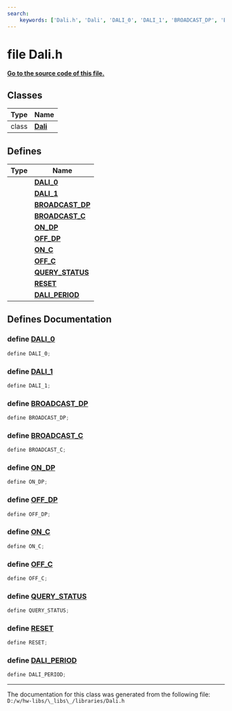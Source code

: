 ```yaml
---
search:
    keywords: ['Dali.h', 'Dali', 'DALI_0', 'DALI_1', 'BROADCAST_DP', 'BROADCAST_C', 'ON_DP', 'OFF_DP', 'ON_C', 'OFF_C', 'QUERY_STATUS', 'RESET', 'DALI_PERIOD']
---
```


# file Dali.h

**[Go to the source code of this file.](_dali_8h_source.md)**
## Classes

|Type|Name|
|-----|-----|
|class|[**Dali**](class_dali.md)|


## Defines

|Type|Name|
|-----|-----|
||[**DALI\_0**](_dali_8h.md#1a2d5ae8e3f8560e130ccfc492c54da6c8)|
||[**DALI\_1**](_dali_8h.md#1a4e897a6ad2fc1b2e6d6a0933bd83a2e0)|
||[**BROADCAST\_DP**](_dali_8h.md#1a815dc8df645423de83c5712ef2e4bed9)|
||[**BROADCAST\_C**](_dali_8h.md#1a829eb89eae5395456674950c6a58307a)|
||[**ON\_DP**](_dali_8h.md#1a9f3c238aa52d6a41ac391dc724bd1c76)|
||[**OFF\_DP**](_dali_8h.md#1a8af0d14f93a10c663f4a0b30308926e7)|
||[**ON\_C**](_dali_8h.md#1a52c746287da52c4e40130ee93c50fabe)|
||[**OFF\_C**](_dali_8h.md#1ac4c678704072755946ee9f43f9aa9eba)|
||[**QUERY\_STATUS**](_dali_8h.md#1ae51ff97a86142eb7893f81943d8054bb)|
||[**RESET**](_dali_8h.md#1ab702106cf3b3e96750b6845ded4e0299)|
||[**DALI\_PERIOD**](_dali_8h.md#1a74d7ce0debd0377bb3e472203d57ba50)|


## Defines Documentation

### define <a id="1a2d5ae8e3f8560e130ccfc492c54da6c8" href="#1a2d5ae8e3f8560e130ccfc492c54da6c8">DALI\_0</a>

```cpp
define DALI_0;
```



### define <a id="1a4e897a6ad2fc1b2e6d6a0933bd83a2e0" href="#1a4e897a6ad2fc1b2e6d6a0933bd83a2e0">DALI\_1</a>

```cpp
define DALI_1;
```



### define <a id="1a815dc8df645423de83c5712ef2e4bed9" href="#1a815dc8df645423de83c5712ef2e4bed9">BROADCAST\_DP</a>

```cpp
define BROADCAST_DP;
```



### define <a id="1a829eb89eae5395456674950c6a58307a" href="#1a829eb89eae5395456674950c6a58307a">BROADCAST\_C</a>

```cpp
define BROADCAST_C;
```



### define <a id="1a9f3c238aa52d6a41ac391dc724bd1c76" href="#1a9f3c238aa52d6a41ac391dc724bd1c76">ON\_DP</a>

```cpp
define ON_DP;
```



### define <a id="1a8af0d14f93a10c663f4a0b30308926e7" href="#1a8af0d14f93a10c663f4a0b30308926e7">OFF\_DP</a>

```cpp
define OFF_DP;
```



### define <a id="1a52c746287da52c4e40130ee93c50fabe" href="#1a52c746287da52c4e40130ee93c50fabe">ON\_C</a>

```cpp
define ON_C;
```



### define <a id="1ac4c678704072755946ee9f43f9aa9eba" href="#1ac4c678704072755946ee9f43f9aa9eba">OFF\_C</a>

```cpp
define OFF_C;
```



### define <a id="1ae51ff97a86142eb7893f81943d8054bb" href="#1ae51ff97a86142eb7893f81943d8054bb">QUERY\_STATUS</a>

```cpp
define QUERY_STATUS;
```



### define <a id="1ab702106cf3b3e96750b6845ded4e0299" href="#1ab702106cf3b3e96750b6845ded4e0299">RESET</a>

```cpp
define RESET;
```



### define <a id="1a74d7ce0debd0377bb3e472203d57ba50" href="#1a74d7ce0debd0377bb3e472203d57ba50">DALI\_PERIOD</a>

```cpp
define DALI_PERIOD;
```





----------------------------------------
The documentation for this class was generated from the following file: `D:/w/hw-libs/\_libs\_/libraries/Dali.h`
